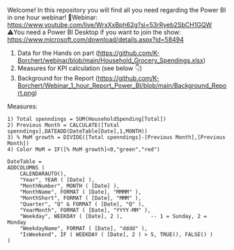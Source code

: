 Welcome!
In this repository you will find all you need regarding the Power BI in one hour webinar!
🔗Webinar: https://www.youtube.com/live/WrxXxBph62g?si=53rRyeb2SbCH1GQW
⚠️You need a Power BI Desktop if you want to join the show: https://www.microsoft.com/download/details.aspx?id=58494

1) Data for the Hands on part (https://github.com/K-Borchert/webinar/blob/main/Household_Grocery_Spendings.xlsx)
2) Measures for KPI calculation (see below 👇)
3) Background for the Report (https://github.com/K-Borchert/Webinar_1_hour_Report_Power_BI/blob/main/Background_Report.png)

Measures:
```
1) Total spenndings = SUM(HouseholdSpending[Total])
2) Previous Month = CALCULATE([Total spenndings],DATEADD(DateTable[Date],1,MONTH))
3) % MoM growth = DIVIDE([Total spenndings]-[Previous Month],[Previous Month])
4) Color MoM = IF([% MoM growth]<0,"green","red")
```
   


```
DateTable =
ADDCOLUMNS (
    CALENDARAUTO(),
    "Year", YEAR ( [Date] ),
    "MonthNumber", MONTH ( [Date] ),
    "MonthName", FORMAT ( [Date], "MMMM" ),
    "MonthShort", FORMAT ( [Date], "MMM" ),
    "Quarter", "Q" & FORMAT ( [Date], "Q" ),
    "YearMonth", FORMAT ( [Date], "YYYY-MM" ),
    "Weekday", WEEKDAY ( [Date], 2 ),         -- 1 = Sunday, 2 = Monday
    "WeekdayName", FORMAT ( [Date], "dddd" ),
    "IsWeekend", IF ( WEEKDAY ( [Date], 2 ) > 5, TRUE(), FALSE() )
)
```

